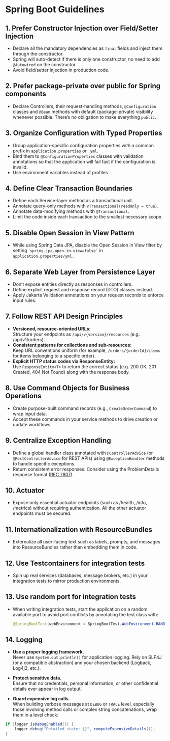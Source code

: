 # Spring Boot Guidelines

## 1. Prefer Constructor Injection over Field/Setter Injection
* Declare all the mandatory dependencies as `final` fields and inject them through the constructor.
* Spring will auto-detect if there is only one constructor, no need to add `@Autowired` on the constructor.
* Avoid field/setter injection in production code.

## 2. Prefer package-private over public for Spring components
* Declare Controllers, their request-handling methods, `@Configuration` classes and `@Bean` methods with default (package-private) visibility whenever possible. There’s no obligation to make everything `public`.

## 3. Organize Configuration with Typed Properties
* Group application-specific configuration properties with a common prefix in `application.properties` or `.yml`.
* Bind them to `@ConfigurationProperties` classes with validation annotations so that the application will fail fast if the configuration is invalid.
* Use environment variables instead of profiles

## 4. Define Clear Transaction Boundaries
* Define each Service-layer method as a transactional unit.
* Annotate query-only methods with `@Transactional(readOnly = true)`.
* Annotate data-modifying methods with `@Transactional`.
* Limit the code inside each transaction to the smallest necessary scope.


## 5. Disable Open Session in View Pattern
* While using Spring Data JPA, disable the Open Session in View filter by setting \``` spring.jpa.open-in-view=false` `` in `application.properties/yml.`

## 6. Separate Web Layer from Persistence Layer
* Don’t expose entities directly as responses in controllers.
* Define explicit request and response record (DTO) classes instead.
* Apply Jakarta Validation annotations on your request records to enforce input rules.

## 7. Follow REST API Design Principles
* **Versioned, resource-oriented URLs:**  
  Structure your endpoints as `/api/v{version}/resources` (e.g. /api/v1/orders).
* **Consistent patterns for collections and sub-resources:**  
  Keep URL conventions uniform (for example, `/orders/{orderId}/items` for items belonging to a specific order).
* **Explicit HTTP status codes via ResponseEntity:**  
  Use `ResponseEntity<T>` to return the correct status (e.g. 200 OK, 201 Created, 404 Not Found) along with the response body.

## 8. Use Command Objects for Business Operations
* Create purpose-built command records (e.g., `CreateOrderCommand`) to wrap input data.
* Accept these commands in your service methods to drive creation or update workflows.

## 9. Centralize Exception Handling
* Define a global handler class annotated with `@ControllerAdvice` (or `@RestControllerAdvice` for REST APIs) using `@ExceptionHandler` methods to handle specific exceptions.
* Return consistent error responses. Consider using the ProblemDetails response format ([RFC 7807](https://www.rfc-editor.org/rfc/rfc7807.html)).

## 10. Actuator
* Expose only essential actuator endpoints (such as /health, /info, /metrics) without requiring authentication. All the other actuator endpoints must be secured.

## 11. Internationalization with ResourceBundles
* Externalize all user-facing text such as labels, prompts, and messages into ResourceBundles rather than embedding them in code.

## 12. Use Testcontainers for integration tests
* Spin up real services (databases, message brokers, etc.) in your integration tests to mirror production environments.

## 13. Use random port for integration tests
* When writing integration tests, start the application on a random available port to avoid port conflicts by annotating the test class with:

    ```java
    @SpringBootTest(webEnvironment = SpringBootTest.WebEnvironment.RANDOM_PORT)
    ```

## 14. Logging
* **Use a proper logging framework.**  
  Never use `System.out.println()` for application logging. Rely on SLF4J (or a compatible abstraction) and your chosen backend (Logback, Log4j2, etc.).

* **Protect sensitive data.**  
  Ensure that no credentials, personal information, or other confidential details ever appear in log output.

* **Guard expensive log calls.**  
  When building verbose messages at `DEBUG` or `TRACE` level, especially those involving method calls or complex string concatenations, wrap them in a level check:

```java
if (logger.isDebugEnabled()) {
    logger.debug("Detailed state: {}", computeExpensiveDetails());
}
```
